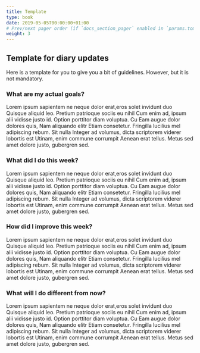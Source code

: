 ```yaml
---
title: Template
type: book
date: 2019-05-05T00:00:00+01:00
# Prev/next pager order (if `docs_section_pager` enabled in `params.toml`)
weight: 3
---
```


## Template for diary updates
Here is a template for you to give you a bit of guidelines. However, but it is not mandatory.

### What are my actual goals?
Lorem ipsum sapientem ne neque dolor erat,eros solet invidunt duo Quisque aliquid leo. Pretium patrioque sociis eu nihil Cum enim ad, ipsum alii vidisse justo id. Option porttitor diam voluptua. Cu Eam augue dolor dolores quis, Nam aliquando elitr Etiam consetetur. Fringilla lucilius mel adipiscing rebum. Sit nulla Integer ad volumus, dicta scriptorem viderer lobortis est Utinam, enim commune corrumpit Aenean erat tellus. Metus sed amet dolore justo, gubergren sed. 

### What did I do this week?
Lorem ipsum sapientem ne neque dolor erat,eros solet invidunt duo Quisque aliquid leo. Pretium patrioque sociis eu nihil Cum enim ad, ipsum alii vidisse justo id. Option porttitor diam voluptua. Cu Eam augue dolor dolores quis, Nam aliquando elitr Etiam consetetur. Fringilla lucilius mel adipiscing rebum. Sit nulla Integer ad volumus, dicta scriptorem viderer lobortis est Utinam, enim commune corrumpit Aenean erat tellus. Metus sed amet dolore justo, gubergren sed. 

### How did I improve this week?
Lorem ipsum sapientem ne neque dolor erat,eros solet invidunt duo Quisque aliquid leo. Pretium patrioque sociis eu nihil Cum enim ad, ipsum alii vidisse justo id. Option porttitor diam voluptua. Cu Eam augue dolor dolores quis, Nam aliquando elitr Etiam consetetur. Fringilla lucilius mel adipiscing rebum. Sit nulla Integer ad volumus, dicta scriptorem viderer lobortis est Utinam, enim commune corrumpit Aenean erat tellus. Metus sed amet dolore justo, gubergren sed. 

### What will I do different from now?
Lorem ipsum sapientem ne neque dolor erat,eros solet invidunt duo Quisque aliquid leo. Pretium patrioque sociis eu nihil Cum enim ad, ipsum alii vidisse justo id. Option porttitor diam voluptua. Cu Eam augue dolor dolores quis, Nam aliquando elitr Etiam consetetur. Fringilla lucilius mel adipiscing rebum. Sit nulla Integer ad volumus, dicta scriptorem viderer lobortis est Utinam, enim commune corrumpit Aenean erat tellus. Metus sed amet dolore justo, gubergren sed. 
